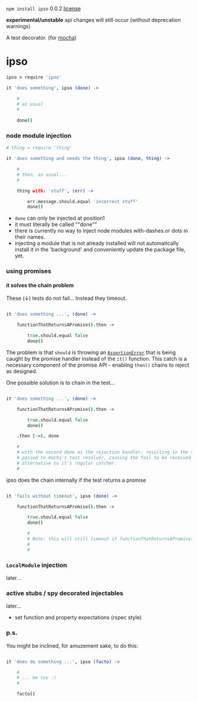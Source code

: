 `npm install ipso` 0.0.2 [license](./license)

**experimental/unstable** api changes will still occur (without deprecation warnings)

A test decorator. (for [mocha](https://github.com/visionmedia/mocha))


ipso
====

```coffee
ipso = require 'ipso'

it 'does something', ipso (done) -> 

    #
    # as usual
    #
    
    done()

```

### node module injection

```coffee
# thing = require 'thing'

it 'does something and needs the thing', ipso (done, thing) -> 

    #
    # then, as usual...
    #

    thing with: 'stuff', (err) -> 

        err.message.should.equal 'incorrect stuff'
        done()

```

* `done` can only be injected at position1
* it must literally be called ""done""
* there is currently no way to inject node modules with-dashes.or dots in their names.
* injecting a module that is not already installed will not automatically install it in the 'background' and conveniently update the package file, yet.


### using promises

#### it solves the chain problem

These (↓) tests do not fail... Instead they timeout.

```coffee

it 'does something ...', (done) -> 

    functionThatReturnsAPromise().then -> 

        true.should.equal false
        done()

```

The problem is that `should` is throwing an [`AssertionError`](http://nodejs.org/api/assert.html) that is being caught by the promise handler instead of the `it()` function. This catch is a necessary component of the promise API - enabling `then()` chains to reject as designed.

One possible solution is to chain in the test...

```coffee

it 'does something ...', (done) -> 

    functionThatReturnsAPromise().then -> 

        true.should.equal false
        done()

    .then (->), done

    #
    # with the second done as the rejection handler, resulting in the throw being
    # passed to mocha's test resolver, causing the fail to be received by that 
    # alternative to it's regular catcher.
    #

```

ipso does the chain internally if the test returns a promise


```coffee

it 'fails without timeout', ipso (done) -> 

    functionThatReturnsAPromise().then -> 

        true.should.equal false
        done()

        #
        # Note: this will still timeout if functionThatReturnsAPromise() rejects 
        # 
        #

```

### `LocalModule` injection 

later...


### active stubs / spy decorated injectables

later...

* set function and property expectations (rspec style)


### p.s. 

You might be inclined, for amuzement sake, to do this: 

```coffee

it 'does do something ...', ipso (facto) -> 

    #
    # ... me too :)
    # 

    facto()

```
